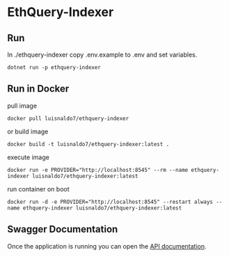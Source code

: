 # EthQuery-Indexer

## Run

In ./ethquery-indexer copy .env.example to .env and set variables.

```
dotnet run -p ethquery-indexer
```

## Run in Docker

pull image
```
docker pull luisnaldo7/ethquery-indexer
```

or build image
```
docker build -t luisnaldo7/ethquery-indexer:latest .
```

execute image
```
docker run -e PROVIDER="http://localhost:8545" --rm --name ethquery-indexer luisnaldo7/ethquery-indexer:latest
```

run container on boot
```
docker run -d -e PROVIDER="http://localhost:8545" --restart always --name ethquery-indexer luisnaldo7/ethquery-indexer:latest
```

## Swagger Documentation

Once the application is running you can open the [API documentation](http://localhost:5000/swagger).